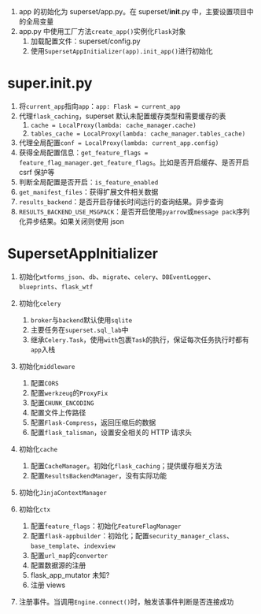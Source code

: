 1.  app 的初始化为 superset/app.py。在 superset/**init**.py 中，主要设置项目中的全局变量
2.  app.py 中使用工厂方法`create_app()`实例化`Flask`对象
    1.  加载配置文件：superset/config.py
    2.  使用`SupersetAppInitializer(app).init_app()`进行初始化

# super.**init**.py

1.  将`current_app`指向`app`：`app: Flask = current_app`
2.  代理`flask_caching`，superset 默认未配置缓存类型和需要缓存的表
    1.  `cache = LocalProxy(lambda: cache_manager.cache)`
    2.  `tables_cache = LocalProxy(lambda: cache_manager.tables_cache)`
3.  代理全局配置`conf = LocalProxy(lambda: current_app.config)`
4.  获得全局配置信息：`get_feature_flags = feature_flag_manager.get_feature_flags`。比如是否开启缓存、是否开启 csrf 保护等
5.  判断全局配置是否开启：`is_feature_enabled`
6.  `get_manifest_files`：获得扩展文件相关数据
7.  `results_backend`：是否开启存储长时间运行的查询结果。异步查询
8.  `RESULTS_BACKEND_USE_MSGPACK`：是否开启使用`pyarrow`或`message pack`序列化异步结果。如果关闭则使用 json

# SupersetAppInitializer

1.  初始化`wtforms_json`、`db`、`migrate`、`celery`、`DBEventLogger`、`blueprints`、`flask_wtf`
2.  初始化`celery`
    1.  `broker`与`backend`默认使用`sqlite`
    2.  主要任务在`superset.sql_lab`中
    3.  继承`Celery.Task`，使用`with`包裹`Task`的执行，保证每次任务执行时都有`app`入栈
3.  初始化`middleware`
    1.  配置`CORS`
    2.  配置`werkzeug`的`ProxyFix`
    3.  配置`CHUNK_ENCODING`
    4.  配置文件上传路径
    5.  配置`Flask-Compress`，返回压缩后的数据
    6.  配置`flask_talisman`，设置安全相关的 HTTP 请求头
4.  初始化`cache`
    1.  配置`CacheManager`。初始化`flask_caching`；提供缓存相关方法
    2.  配置`ResultsBackendManager`，没有实际功能
5.  初始化`JinjaContextManager`
6.  初始化`ctx`

    1.  配置`feature_flags`：初始化`FeatureFlagManager`
    2.  配置`flask-appbuilder`：初始化；配置`security_manager_class`、`base_template`、`indexview`
    3.  配置`url_map`的`converter`
    4.  配置数据源的注册
    5.  flask_app_mutator 未知?
    6.  注册 views

7.  注册事件。当调用`Engine.connect()`时，触发该事件判断是否连接成功
